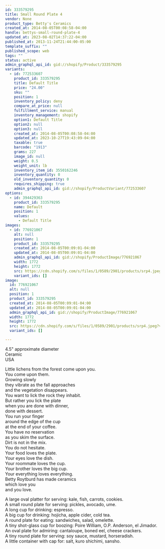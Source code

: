 ```yaml
---
id: 333579295
title: Small Round Plate 4
vendor: None
product_type: Betty's Ceramics
created_at: 2014-08-05T00:08:58-04:00
handle: bettys-small-round-plate-4
updated_at: 2023-08-02T14:37:22-04:00
published_at: 2013-11-24T21:44:00-05:00
template_suffix: ""
published_scope: web
tags: ""
status: active
admin_graphql_api_id: gid://shopify/Product/333579295
variants:
  - id: 772533607
    product_id: 333579295
    title: Default Title
    price: "24.00"
    sku: ""
    position: 1
    inventory_policy: deny
    compare_at_price: null
    fulfillment_service: manual
    inventory_management: shopify
    option1: Default Title
    option2: null
    option3: null
    created_at: 2014-08-05T00:08:58-04:00
    updated_at: 2023-10-27T19:43:09-04:00
    taxable: true
    barcode: "1913"
    grams: 227
    image_id: null
    weight: 0.5
    weight_unit: lb
    inventory_item_id: 3550162246
    inventory_quantity: 0
    old_inventory_quantity: 0
    requires_shipping: true
    admin_graphql_api_id: gid://shopify/ProductVariant/772533607
options:
  - id: 394429363
    product_id: 333579295
    name: Default
    position: 1
    values:
      - Default Title
images:
  - id: 776921067
    alt: null
    position: 1
    product_id: 333579295
    created_at: 2014-08-05T00:09:01-04:00
    updated_at: 2014-08-05T00:09:01-04:00
    admin_graphql_api_id: gid://shopify/ProductImage/776921067
    width: 1772
    height: 1772
    src: https://cdn.shopify.com/s/files/1/0589/2901/products/srp4.jpeg?v=1407211741
    variant_ids: []
image:
  id: 776921067
  alt: null
  position: 1
  product_id: 333579295
  created_at: 2014-08-05T00:09:01-04:00
  updated_at: 2014-08-05T00:09:01-04:00
  admin_graphql_api_id: gid://shopify/ProductImage/776921067
  width: 1772
  height: 1772
  src: https://cdn.shopify.com/s/files/1/0589/2901/products/srp4.jpeg?v=1407211741
  variant_ids: []

---
```


4.5" approximate diameter  
Ceramic   
USA

Little lichens from the forest come upon you.  
You come upon them.  
Growing slowly  
they vibrate as the fall approaches  
and the vegetation disappears.  
You want to lick the rock they inhabit.  
But rather you lick the plate  
when you are done with dinner,  
done with dessert.  
You run your finger  
around the edge of the cup  
at the end of your coffee.  
You have no reservation  
as you skim the surface.  
Dirt is not in the mix.  
You do not hesitate.  
Your food loves the plate.  
Your eyes love the dish.  
Your roommate loves the cup.  
Your brother loves the big cup.  
Your everything loves everything.  
Betty Roytburd has made ceramics  
which love you  
and you love.  
  
A large oval platter for serving: kale, fish, carrots, cookies.  
A small round plate for serving: pickles, avocado, ume.  
A long cup for drinking: espresso.  
A big cup for drinking: hojicha, apple cider, cold tea.  
A round plate for eating: sandwiches, salad, omelette.  
A tiny shot-glass cup for boozing: Poire William, O.P. Anderson, el Jimador.  
An oval plate for admiring: cantaloupe, boned eel, cheese crackers.  
A tiny round plate for serving: soy sauce, mustard, horseradish.  
A little container with cap for: salt, kuro shichimi, sansho.